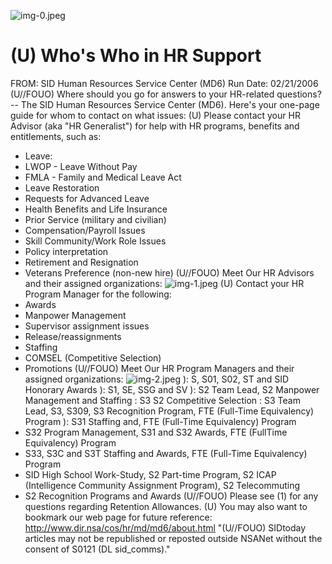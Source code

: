 ![img-0.jpeg](img-0.jpeg)

# (U) Who's Who in HR Support 

FROM:
SID Human Resources Service Center (MD6)
Run Date: 02/21/2006
(U//FOUO) Where should you go for answers to your HR-related questions? -- The SID Human Resources Service Center (MD6). Here's your one-page guide for whom to contact on what issues:
(U) Please contact your HR Advisor (aka "HR Generalist") for help with HR programs, benefits and entitlements, such as:

- Leave:
- LWOP - Leave Without Pay
- FMLA - Family and Medical Leave Act
- Leave Restoration
- Requests for Advanced Leave
- Health Benefits and Life Insurance
- Prior Service (military and civilian)
- Compensation/Payroll Issues
- Skill Community/Work Role Issues
- Policy interpretation
- Retirement and Resignation
- Veterans Preference (non-new hire)
(U//FOUO) Meet Our HR Advisors and their assigned organizations:
![img-1.jpeg](img-1.jpeg)
(U) Contact your HR Program Manager for the following:
- Awards
- Manpower Management
- Supervisor assignment issues
- Release/reassignments
- Staffing
- COMSEL (Competitive Selection)
- Promotions
(U//FOUO) Meet Our HR Program Managers and their assigned organizations:
![img-2.jpeg](img-2.jpeg)
): S, S01, S02, ST and SID Honorary Awards
): S1, SE, SSG and SV
): S2 Team Lead, S2 Manpower Management and Staffing
: S3 S2 Competitive Selection
: S3 Team Lead, S3, S309, S3 Recognition Program, FTE (Full-Time
Equivalency) Program
): S31 Staffing and, FTE (Full-Time Equivalency) Program
- S32 Program Management, S31 and S32 Awards, FTE (FullTime Equivalency) Program
- S33, S3C and S3T Staffing and Awards, FTE (Full-Time Equivalency) Program
- SID High School Work-Study, S2 Part-time Program, S2 ICAP (Intelligence Community Assignment Program), S2 Telecommuting
- S2 Recognition Programs and Awards
(U//FOUO) Please see (1) for any questions regarding Retention Allowances.
(U) You may also want to bookmark our web page for future reference:
http://www.dir.nsa/cos/hr/md/md6/about.html
"(U//FOUO) SIDtoday articles may not be republished or reposted outside NSANet without the consent of S0121 (DL sid_comms)."
